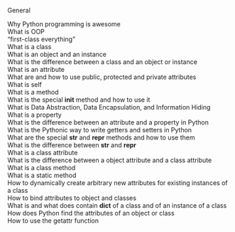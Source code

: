 General   

Why Python programming is awesome     
What is OOP    
“first-class everything”   
What is a class   
What is an object and an instance     
What is the difference between a class and an object or instance   
What is an attribute    
What are and how to use public, protected and private attributes   
What is self    
What is a method    
What is the special __init__ method and how to use it     
What is Data Abstraction, Data Encapsulation, and Information Hiding    
What is a property     
What is the difference between an attribute and a property in Python      
What is the Pythonic way to write getters and setters in Python     
What are the special __str__ and __repr__ methods and how to use them      
What is the difference between __str__ and __repr__      
What is a class attribute         
What is the difference between a object attribute and a class attribute      
What is a class method         
What is a static method        
How to dynamically create arbitrary new attributes for existing instances of a class       
How to bind attributes to object and classes       
What is and what does contain __dict__ of a class and of an instance of a class      
How does Python find the attributes of an object or class      
How to use the getattr function      
